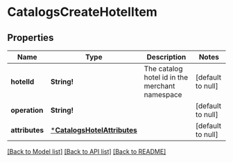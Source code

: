 # CatalogsCreateHotelItem

## Properties
Name | Type | Description | Notes
------------ | ------------- | ------------- | -------------
**hotelId** | **String!** | The catalog hotel id in the merchant namespace | [default to null]
**operation** | **String!** |  | [default to null]
**attributes** | [***CatalogsHotelAttributes**](CatalogsHotelAttributes.md) |  | [default to null]

[[Back to Model list]](../README.md#documentation-for-models) [[Back to API list]](../README.md#documentation-for-api-endpoints) [[Back to README]](../README.md)


